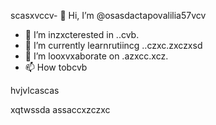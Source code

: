 scasxvccv- 👋 Hi, I’m @osasdactapovalilia57vcv
- 👀 I’m inzxcterested in ..cvb.
- 🌱 I’m currently learnrutiincg ..czxc.zxczxsd
- 💞️ I’m looxvxaborate on .azxcc.xcz.
- 📫 How tobcvb
<!---счм
ostapovalilia57/ostapovalilia57 is a ✨ special ✨ repository because its `READxzcmd` (thxiasds file) appears on your GitHub profile.sadads
You can clickcnmb the Preview link to take a look at your changes.
--->hvjvlcascas
xqtwssda
assaccxzczxc
